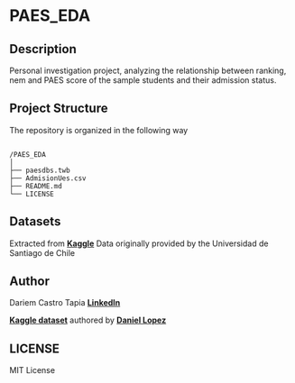 # PAES_EDA

## Description
Personal investigation project, analyzing the relationship between ranking, nem and PAES score of the sample students and their admission status.

## Project Structure
The repository is organized in the following way
```

/PAES_EDA
│
├── paesdbs.twb
├── AdmisionUes.csv
├── README.md
└── LICENSE
```

## Datasets

Extracted from <b>[Kaggle](https://www.kaggle.com/datasets/daniellopez01/admisionuescl)</b>
Data originally provided by the Universidad de Santiago de Chile


## Author

Dariem Castro Tapia
<b>[LinkedIn](https://www.linkedin.com/in/castrotapiadariem/)</b>

<b>[Kaggle dataset](https://www.kaggle.com/datasets/daniellopez01/admisionuescl)</b> authored by <b>[Daniel Lopez](https://www.kaggle.com/daniellopez01/datasets)</b>


## LICENSE

MIT License